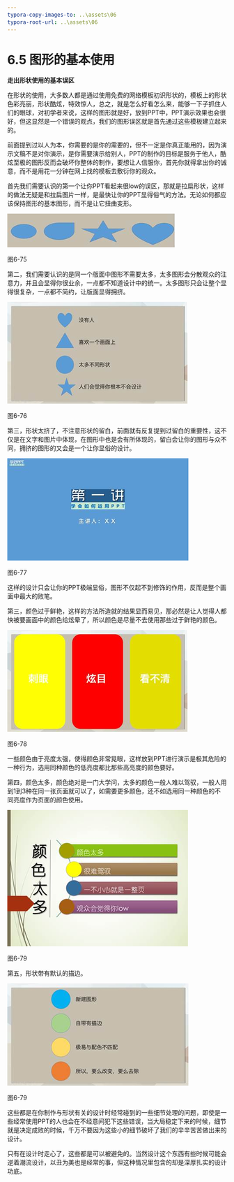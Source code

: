 ```yaml
---
typora-copy-images-to: ..\assets\06
typora-root-url: ..\assets\06
---
```


# 6.5  图形的基本使用

**走出形状使用的基本误区**

在形状的使用，大多数人都是通过使用免费的网络模板初识形状的，模板上的形状色彩亮丽，形状酷炫，特效惊人，总之，就是怎么好看怎么来，能够一下子抓住人们的眼球，对初学者来说，这样的图形就是好，放到PPT中，PPT演示效果也会很好，但这显然是一个错误的观点，我们的图形误区就是首先通过这些模板建立起来的。

前面提到过以人为本，你需要的是你的需要的，但不一定是你真正能用的，因为演示文稿不是对你演示，是你需要演示给别人，PPT的制作的目标是服务于他人，酷炫至极的图形反而会破坏你整体的制作，要想让人信服你，首先你就得拿出你的诚意，而不是用花一分钟在网上找的模板去敷衍你的观众。

首先我们需要认识的第一个让你PPT看起来很low的误区，那就是拉扁形状，这样的做法无疑是和拉扁图片一样，是最快让你的PPT显得俗气的方法。无论如何都应该保持图形的基本图形，而不是让它扭曲变形。

![img](../../.gitbook/assets/image141%20%281%29.jpg)

图6-75

第二，我们需要认识的是同一个版面中图形不需要太多，太多图形会分散观众的注意力，并且会显得你很业余，一点都不知道设计中的统一。太多图形只会让整个显得很复杂，一点都不简约，让版面显得拥挤。

![img](../../.gitbook/assets/image142.jpg)

图6-76

第三，形状太挤了，不注意形状的留白，前面就有反复提到过留白的重要性，这不仅是在文字和图片中体现，在图形中也是会有所体现的，留白会让你的图形与众不同，拥挤的图形的又会是一个让你显俗的设计。

![img](../../.gitbook/assets/image143%20%281%29.jpg)

图6-77

这样的设计只会让你的PPT极端显俗，图形不仅起不到修饰的作用，反而是整个画面中最大的败笔。

第三，颜色过于鲜艳，这样的方法所造就的结果显而易见，那必然是让人觉得人都快被要画面中的颜色给炫晕了，所以颜色是尽量不去使用那些过于鲜艳的颜色。

![img](../../.gitbook/assets/image144.jpg)

图6-78

一些颜色由于亮度太强，使得颜色非常晃眼，这样放到PPT进行演示是极其危险的一种行为，选用同种颜色的低亮度都比那些高亮度的颜色要好。

第四，颜色太多，颜色绝对是一门大学问，太多的颜色一般人难以驾驭，一般人用到1到3种在同一张页面就可以了，如需要更多颜色，还不如选用同一种颜色的不同亮度作为页面的颜色使用。

![img](../../.gitbook/assets/image145%20%281%29.jpg)

图6-79

第五，形状带有默认的描边。

![img](../../.gitbook/assets/image146.jpg)

图6-79

这些都是在你制作与形状有关的设计时经常碰到的一些细节处理的问题，即使是一些经常使用PPT的人也会在不经意间犯下这些错误，当大局稳定下来的时候，细节就是决定成败的时候，千万不要因为这些小的细节破坏了我们的辛辛苦苦做出来的设计。

只有在设计时走心了，这些都是可以被避免的。当然设计这个东西有些时候可能会逆着潮流设计，以丑为美也是经常的事，但这种情况里包含的却是深厚扎实的设计功底。

